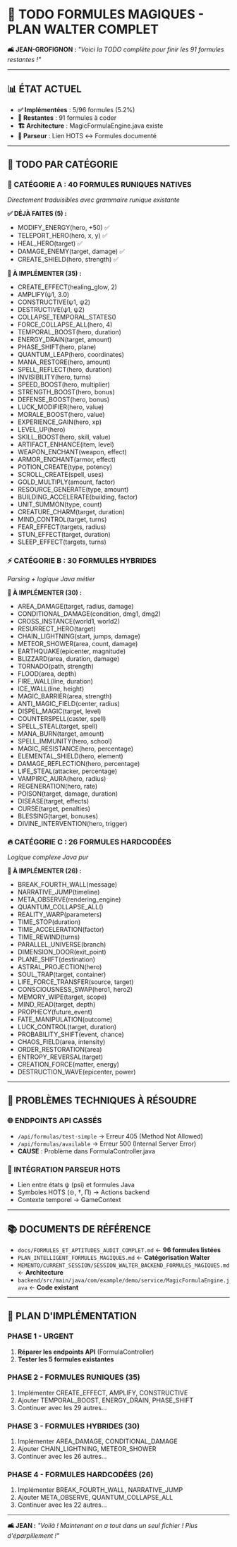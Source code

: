 # 🎯 **TODO FORMULES MAGIQUES - PLAN WALTER COMPLET**

**🛋️ JEAN-GROFIGNON :** *"Voici la TODO complète pour finir les 91 formules restantes !"*

---

## 📊 **ÉTAT ACTUEL**
- **✅ Implémentées** : 5/96 formules (5.2%)
- **🚧 Restantes** : 91 formules à coder
- **🏗️ Architecture** : MagicFormulaEngine.java existe
- **🔗 Parseur** : Lien HOTS ↔ Formules documenté

---

## 🎯 **TODO PAR CATÉGORIE**

### **🔮 CATÉGORIE A : 40 FORMULES RUNIQUES NATIVES** 
*Directement traduisibles avec grammaire runique existante*

**✅ DÉJÀ FAITES (5) :**
- MODIFY_ENERGY(hero, +50) ✅
- TELEPORT_HERO(hero, x, y) ✅  
- HEAL_HERO(target) ✅
- DAMAGE_ENEMY(target, damage) ✅
- CREATE_SHIELD(hero, strength) ✅

**🚧 À IMPLÉMENTER (35) :**
- CREATE_EFFECT(healing_glow, 2)
- AMPLIFY(ψ1, 3.0)
- CONSTRUCTIVE(ψ1, ψ2)
- DESTRUCTIVE(ψ1, ψ2)
- COLLAPSE_TEMPORAL_STATES()
- FORCE_COLLAPSE_ALL(hero, 4)
- TEMPORAL_BOOST(hero, duration)
- ENERGY_DRAIN(target, amount)
- PHASE_SHIFT(hero, plane)
- QUANTUM_LEAP(hero, coordinates)
- MANA_RESTORE(hero, amount)
- SPELL_REFLECT(hero, duration)
- INVISIBILITY(hero, turns)
- SPEED_BOOST(hero, multiplier)
- STRENGTH_BOOST(hero, bonus)
- DEFENSE_BOOST(hero, bonus)
- LUCK_MODIFIER(hero, value)
- MORALE_BOOST(hero, value)
- EXPERIENCE_GAIN(hero, xp)
- LEVEL_UP(hero)
- SKILL_BOOST(hero, skill, value)
- ARTIFACT_ENHANCE(item, level)
- WEAPON_ENCHANT(weapon, effect)
- ARMOR_ENCHANT(armor, effect)
- POTION_CREATE(type, potency)
- SCROLL_CREATE(spell, uses)
- GOLD_MULTIPLY(amount, factor)
- RESOURCE_GENERATE(type, amount)
- BUILDING_ACCELERATE(building, factor)
- UNIT_SUMMON(type, count)
- CREATURE_CHARM(target, duration)
- MIND_CONTROL(target, turns)
- FEAR_EFFECT(targets, radius)
- STUN_EFFECT(target, duration)
- SLEEP_EFFECT(targets, turns)

### **⚡ CATÉGORIE B : 30 FORMULES HYBRIDES**
*Parsing + logique Java métier*

**🚧 À IMPLÉMENTER (30) :**
- AREA_DAMAGE(target, radius, damage)
- CONDITIONAL_DAMAGE(condition, dmg1, dmg2)
- CROSS_INSTANCE(world1, world2)
- RESURRECT_HERO(target)
- CHAIN_LIGHTNING(start, jumps, damage)
- METEOR_SHOWER(area, count, damage)
- EARTHQUAKE(epicenter, magnitude)
- BLIZZARD(area, duration, damage)
- TORNADO(path, strength)
- FLOOD(area, depth)
- FIRE_WALL(line, duration)
- ICE_WALL(line, height)
- MAGIC_BARRIER(area, strength)
- ANTI_MAGIC_FIELD(center, radius)
- DISPEL_MAGIC(target, level)
- COUNTERSPELL(caster, spell)
- SPELL_STEAL(target, spell)
- MANA_BURN(target, amount)
- SPELL_IMMUNITY(hero, school)
- MAGIC_RESISTANCE(hero, percentage)
- ELEMENTAL_SHIELD(hero, element)
- DAMAGE_REFLECTION(hero, percentage)
- LIFE_STEAL(attacker, percentage)
- VAMPIRIC_AURA(hero, radius)
- REGENERATION(hero, rate)
- POISON(target, damage, duration)
- DISEASE(target, effects)
- CURSE(target, penalties)
- BLESSING(target, bonuses)
- DIVINE_INTERVENTION(hero, trigger)

### **🔥 CATÉGORIE C : 26 FORMULES HARDCODÉES**
*Logique complexe Java pur*

**🚧 À IMPLÉMENTER (26) :**
- BREAK_FOURTH_WALL(message)
- NARRATIVE_JUMP(timeline)
- META_OBSERVE(rendering_engine)
- QUANTUM_COLLAPSE_ALL()
- REALITY_WARP(parameters)
- TIME_STOP(duration)
- TIME_ACCELERATION(factor)
- TIME_REWIND(turns)
- PARALLEL_UNIVERSE(branch)
- DIMENSION_DOOR(exit_point)
- PLANE_SHIFT(destination)
- ASTRAL_PROJECTION(hero)
- SOUL_TRAP(target, container)
- LIFE_FORCE_TRANSFER(source, target)
- CONSCIOUSNESS_SWAP(hero1, hero2)
- MEMORY_WIPE(target, scope)
- MIND_READ(target, depth)
- PROPHECY(future_event)
- FATE_MANIPULATION(outcome)
- LUCK_CONTROL(target, duration)
- PROBABILITY_SHIFT(event, chance)
- CHAOS_FIELD(area, intensity)
- ORDER_RESTORATION(area)
- ENTROPY_REVERSAL(target)
- CREATION_FORCE(matter, energy)
- DESTRUCTION_WAVE(epicenter, power)

---

## 🔧 **PROBLÈMES TECHNIQUES À RÉSOUDRE**

### **🌐 ENDPOINTS API CASSÉS**
- `/api/formulas/test-simple` → Erreur 405 (Method Not Allowed)
- `/api/formulas/available` → Erreur 500 (Internal Server Error)
- **CAUSE** : Problème dans FormulaController.java

### **🔗 INTÉGRATION PARSEUR HOTS**
- Lien entre états ψ (psi) et formules Java
- Symboles HOTS (⊙, †, Π) → Actions backend
- Contexte temporel → GameContext

---

## 📚 **DOCUMENTS DE RÉFÉRENCE**
- `docs/FORMULES_ET_APTITUDES_AUDIT_COMPLET.md` ← **96 formules listées**
- `PLAN_INTELLIGENT_FORMULES_MAGIQUES.md` ← **Catégorisation Walter**
- `MEMENTO/CURRENT_SESSION/SESSION_WALTER_BACKEND_FORMULES_MAGIQUES.md` ← **Architecture**
- `backend/src/main/java/com/example/demo/service/MagicFormulaEngine.java` ← **Code existant**

---

## 🚀 **PLAN D'IMPLÉMENTATION**

### **PHASE 1 - URGENT**
1. **Réparer les endpoints API** (FormulaController)
2. **Tester les 5 formules existantes**

### **PHASE 2 - FORMULES RUNIQUES (35)**
1. Implémenter CREATE_EFFECT, AMPLIFY, CONSTRUCTIVE
2. Ajouter TEMPORAL_BOOST, ENERGY_DRAIN, PHASE_SHIFT
3. Continuer avec les 29 autres...

### **PHASE 3 - FORMULES HYBRIDES (30)**
1. Implémenter AREA_DAMAGE, CONDITIONAL_DAMAGE
2. Ajouter CHAIN_LIGHTNING, METEOR_SHOWER
3. Continuer avec les 26 autres...

### **PHASE 4 - FORMULES HARDCODÉES (26)**
1. Implémenter BREAK_FOURTH_WALL, NARRATIVE_JUMP
2. Ajouter META_OBSERVE, QUANTUM_COLLAPSE_ALL
3. Continuer avec les 22 autres...

---

**🛋️ JEAN :** *"Voilà ! Maintenant on a tout dans un seul fichier ! Plus d'éparpillement !"* 